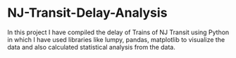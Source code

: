 # NJ-Transit-Delay-Analysis
In this project I have compiled the delay of Trains of NJ Transit using Python in which I have used libraries like lumpy, pandas, matplotlib to visualize the data and also calculated statistical analysis from the data.
